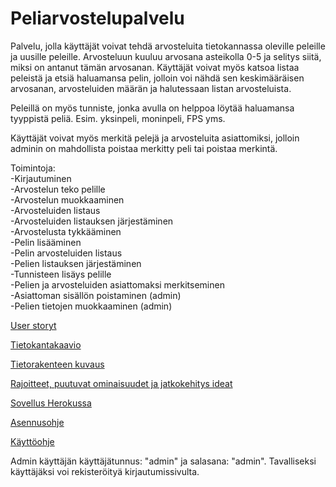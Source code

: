 # Peliarvostelupalvelu 

Palvelu, jolla käyttäjät voivat tehdä arvosteluita tietokannassa oleville peleille 
ja uusille peleille. Arvosteluun kuuluu arvosana asteikolla 0-5 
ja selitys siitä, miksi on antanut tämän arvosanan. Käyttäjät voivat myös
katsoa listaa peleistä ja etsiä haluamansa pelin, jolloin voi nähdä
sen keskimääräisen arvosanan, arvosteluiden määrän ja halutessaan 
listan arvosteluista.

Peleillä on myös tunniste, jonka avulla on helppoa löytää haluamansa 
tyyppistä peliä. Esim. yksinpeli, moninpeli, FPS yms.

Käyttäjät voivat myös merkitä pelejä ja arvosteluita asiattomiksi, jolloin
adminin on mahdollista poistaa merkitty peli tai poistaa merkintä.

Toimintoja:  
	-Kirjautuminen  
	-Arvostelun teko pelille  
	-Arvostelun muokkaaminen  
	-Arvosteluiden listaus  
	-Arvosteluiden listauksen järjestäminen  
	-Arvostelusta tykkääminen  
	-Pelin lisääminen  
	-Pelin arvosteluiden listaus  
	-Pelien listauksen järjestäminen  
	-Tunnisteen lisäys pelille  
	-Pelien ja arvosteluiden asiattomaksi merkitseminen   
	-Asiattoman sisällön poistaminen (admin)  
	-Pelien tietojen muokkaaminen (admin)  
	
	
	
[User storyt](https://github.com/Jeeses313/Peliarvostelupalvelu/blob/master/documentation/User%20storyt.md)

[Tietokantakaavio](https://github.com/Jeeses313/Peliarvostelupalvelu/blob/master/documentation/Peliarvostelupalvelu%20tietokantakaavio.png)

[Tietorakenteen kuvaus](https://github.com/Jeeses313/Peliarvostelupalvelu/blob/master/documentation/tietorakenteenkuvaus.md)

[Rajoitteet, puutuvat ominaisuudet ja jatkokehitys ideat](https://github.com/Jeeses313/Peliarvostelupalvelu/blob/master/documentation/puutteet.md)

[Sovellus Herokussa](https://peliarvostelupalvelu.herokuapp.com/)

[Asennusohje](https://github.com/Jeeses313/Peliarvostelupalvelu/blob/master/documentation/asennusohje.md)

[Käyttöohje](https://github.com/Jeeses313/Peliarvostelupalvelu/blob/master/documentation/kayttoohje.md)

Admin käyttäjän käyttäjätunnus: "admin" ja salasana: "admin". Tavalliseksi käyttäjäksi voi rekisteröityä kirjautumissivulta.
